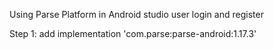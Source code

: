 Using Parse Platform in Android studio user login and register

Step 1:
add   implementation 'com.parse:parse-android:1.17.3'


